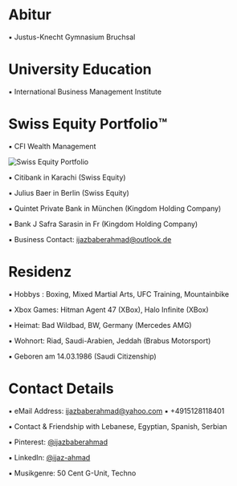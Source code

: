 # Abitur

▪︎ Justus-Knecht Gymnasium Bruchsal

# University Education

▪︎ International Business Management Institute

# Swiss Equity Portfolio™️

▪ CFI Wealth Management 
 
![Swiss Equity Portfolio](https://user-images.githubusercontent.com/95079463/165912016-2034be7d-1fee-44ce-aa9e-ff7b36432359.png)


▪︎ Citibank in Karachi (Swiss Equity)

▪︎ Julius Baer in Berlin (Swiss Equity)

▪︎ Quintet Private Bank in München (Kingdom Holding Company)

▪︎ Bank J Safra Sarasin in Fr (Kingdom Holding Company)

▪︎ Business Contact: ijazbaberahmad@outlook.de

# Residenz 

▪︎ Hobbys : Boxing, Mixed Martial Arts, UFC Training, Mountainbike

▪︎ Xbox Games: Hitman Agent 47 (XBox), Halo Infinite (XBox)

▪︎ Heimat: Bad Wildbad, BW, Germany (Mercedes AMG)

▪︎ Wohnort: Riad, Saudi-Arabien, Jeddah (Brabus Motorsport)

▪︎ Geboren am 14.03.1986  (Saudi Citizenship)


# Contact Details 

▪︎ eMail Address: ijazbaberahmad@yahoo.com ▪︎ +4915128118401 

▪︎ Contact & Friendship with Lebanese, Egyptian, Spanish, Serbian

▪︎ Pinterest: [@ijazbaberahmad](https://www.pinterest.de/ijazbaberahmad/)

▪︎ LinkedIn: [@ijaz-ahmad](https://www.linkedin.com/in/ijaz-ahmad-69677b13a/)

▪︎ Musikgenre: 50 Cent G-Unit, Techno 



